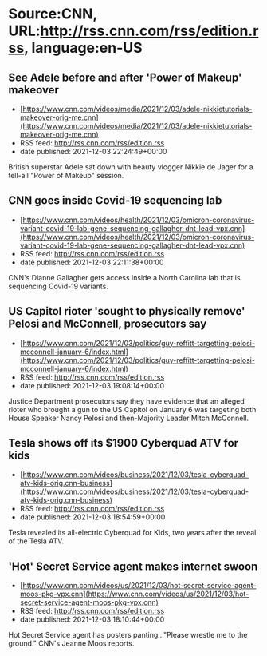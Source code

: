 # Source:CNN, URL:http://rss.cnn.com/rss/edition.rss, language:en-US

## See Adele before and after 'Power of Makeup' makeover
 - [https://www.cnn.com/videos/media/2021/12/03/adele-nikkietutorials-makeover-orig-me.cnn](https://www.cnn.com/videos/media/2021/12/03/adele-nikkietutorials-makeover-orig-me.cnn)
 - RSS feed: http://rss.cnn.com/rss/edition.rss
 - date published: 2021-12-03 22:24:49+00:00

British superstar Adele sat down with beauty vlogger Nikkie de Jager for a tell-all "Power of Makeup" session.

## CNN goes inside Covid-19 sequencing lab
 - [https://www.cnn.com/videos/health/2021/12/03/omicron-coronavirus-variant-covid-19-lab-gene-sequencing-gallagher-dnt-lead-vpx.cnn](https://www.cnn.com/videos/health/2021/12/03/omicron-coronavirus-variant-covid-19-lab-gene-sequencing-gallagher-dnt-lead-vpx.cnn)
 - RSS feed: http://rss.cnn.com/rss/edition.rss
 - date published: 2021-12-03 22:11:38+00:00

CNN's Dianne Gallagher gets access inside a North Carolina lab that is sequencing Covid-19 variants.

## US Capitol rioter 'sought to physically remove' Pelosi and McConnell, prosecutors say
 - [https://www.cnn.com/2021/12/03/politics/guy-reffitt-targetting-pelosi-mcconnell-january-6/index.html](https://www.cnn.com/2021/12/03/politics/guy-reffitt-targetting-pelosi-mcconnell-january-6/index.html)
 - RSS feed: http://rss.cnn.com/rss/edition.rss
 - date published: 2021-12-03 19:08:14+00:00

Justice Department prosecutors say they have evidence that an alleged rioter who brought a gun to the US Capitol on January 6 was targeting both House Speaker Nancy Pelosi and then-Majority Leader Mitch McConnell.

## Tesla shows off its $1900 Cyberquad ATV for kids
 - [https://www.cnn.com/videos/business/2021/12/03/tesla-cyberquad-atv-kids-orig.cnn-business](https://www.cnn.com/videos/business/2021/12/03/tesla-cyberquad-atv-kids-orig.cnn-business)
 - RSS feed: http://rss.cnn.com/rss/edition.rss
 - date published: 2021-12-03 18:54:59+00:00

Tesla revealed its all-electric Cyberquad for Kids, two years after the reveal of the Tesla ATV.

## 'Hot' Secret Service agent makes internet swoon
 - [https://www.cnn.com/videos/us/2021/12/03/hot-secret-service-agent-moos-pkg-vpx.cnn](https://www.cnn.com/videos/us/2021/12/03/hot-secret-service-agent-moos-pkg-vpx.cnn)
 - RSS feed: http://rss.cnn.com/rss/edition.rss
 - date published: 2021-12-03 18:10:44+00:00

Hot Secret Service agent has posters panting..."Please wrestle me to the ground." CNN's Jeanne Moos reports.

